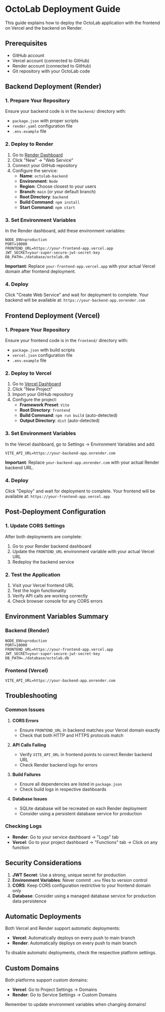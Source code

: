 # OctoLab Deployment Guide

This guide explains how to deploy the OctoLab application with the frontend on Vercel and the backend on Render.

## Prerequisites

- GitHub account
- Vercel account (connected to GitHub)
- Render account (connected to GitHub)
- Git repository with your OctoLab code

## Backend Deployment (Render)

### 1. Prepare Your Repository

Ensure your backend code is in the `backend/` directory with:
- `package.json` with proper scripts
- `render.yaml` configuration file
- `.env.example` file

### 2. Deploy to Render

1. Go to [Render Dashboard](https://dashboard.render.com/)
2. Click "New" → "Web Service"
3. Connect your GitHub repository
4. Configure the service:
   - **Name**: `octolab-backend`
   - **Environment**: `Node`
   - **Region**: Choose closest to your users
   - **Branch**: `main` (or your default branch)
   - **Root Directory**: `backend`
   - **Build Command**: `npm install`
   - **Start Command**: `npm start`

### 3. Set Environment Variables

In the Render dashboard, add these environment variables:

```
NODE_ENV=production
PORT=10000
FRONTEND_URL=https://your-frontend-app.vercel.app
JWT_SECRET=your-super-secure-jwt-secret-key
DB_PATH=./database/octolab.db
```

**Important**: Replace `your-frontend-app.vercel.app` with your actual Vercel domain after frontend deployment.

### 4. Deploy

Click "Create Web Service" and wait for deployment to complete.
Your backend will be available at: `https://your-backend-app.onrender.com`

## Frontend Deployment (Vercel)

### 1. Prepare Your Repository

Ensure your frontend code is in the `frontend/` directory with:
- `package.json` with build scripts
- `vercel.json` configuration file
- `.env.example` file

### 2. Deploy to Vercel

1. Go to [Vercel Dashboard](https://vercel.com/dashboard)
2. Click "New Project"
3. Import your GitHub repository
4. Configure the project:
   - **Framework Preset**: `Vite`
   - **Root Directory**: `frontend`
   - **Build Command**: `npm run build` (auto-detected)
   - **Output Directory**: `dist` (auto-detected)

### 3. Set Environment Variables

In the Vercel dashboard, go to Settings → Environment Variables and add:

```
VITE_API_URL=https://your-backend-app.onrender.com
```

**Important**: Replace `your-backend-app.onrender.com` with your actual Render backend URL.

### 4. Deploy

Click "Deploy" and wait for deployment to complete.
Your frontend will be available at: `https://your-frontend-app.vercel.app`

## Post-Deployment Configuration

### 1. Update CORS Settings

After both deployments are complete:

1. Go to your Render backend dashboard
2. Update the `FRONTEND_URL` environment variable with your actual Vercel URL
3. Redeploy the backend service

### 2. Test the Application

1. Visit your Vercel frontend URL
2. Test the login functionality
3. Verify API calls are working correctly
4. Check browser console for any CORS errors

## Environment Variables Summary

### Backend (Render)
```
NODE_ENV=production
PORT=10000
FRONTEND_URL=https://your-frontend-app.vercel.app
JWT_SECRET=your-super-secure-jwt-secret-key
DB_PATH=./database/octolab.db
```

### Frontend (Vercel)
```
VITE_API_URL=https://your-backend-app.onrender.com
```

## Troubleshooting

### Common Issues

1. **CORS Errors**
   - Ensure `FRONTEND_URL` in backend matches your Vercel domain exactly
   - Check that both HTTP and HTTPS protocols match

2. **API Calls Failing**
   - Verify `VITE_API_URL` in frontend points to correct Render backend URL
   - Check Render backend logs for errors

3. **Build Failures**
   - Ensure all dependencies are listed in `package.json`
   - Check build logs in respective dashboards

4. **Database Issues**
   - SQLite database will be recreated on each Render deployment
   - Consider using a persistent database service for production

### Checking Logs

- **Render**: Go to your service dashboard → "Logs" tab
- **Vercel**: Go to your project dashboard → "Functions" tab → Click on any function

## Security Considerations

1. **JWT Secret**: Use a strong, unique secret for production
2. **Environment Variables**: Never commit `.env` files to version control
3. **CORS**: Keep CORS configuration restrictive to your frontend domain only
4. **Database**: Consider using a managed database service for production data persistence

## Automatic Deployments

Both Vercel and Render support automatic deployments:
- **Vercel**: Automatically deploys on every push to main branch
- **Render**: Automatically deploys on every push to main branch

To disable automatic deployments, check the respective platform settings.

## Custom Domains

Both platforms support custom domains:
- **Vercel**: Go to Project Settings → Domains
- **Render**: Go to Service Settings → Custom Domains

Remember to update environment variables when changing domains!